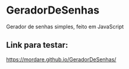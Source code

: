 # GeradorDeSenhas
Gerador de senhas simples, feito em JavaScript

<h2>Link para testar:</h2>

<a href="https://mordare.github.io/GeradorDeSenhas/">https://mordare.github.io/GeradorDeSenhas/</a>
